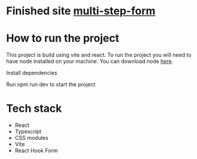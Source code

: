 # Finished site [multi-step-form](https://form-8l49wo77k-jimmyray92.vercel.app/)

# How to run the project

This project is build using vite and react. To run the project you will need to have node installed on your machine. You can download node [here](https://nodejs.org/en/).

Install dependencies

Run npm run dev to start the project

# Tech stack

- React
- Typescript
- CSS modules
- Vite
- React Hook Form
